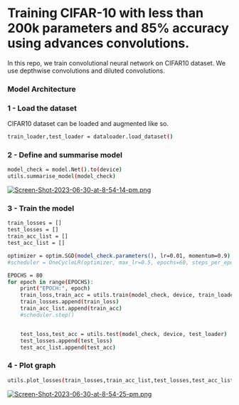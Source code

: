 # Training CIFAR-10 with less than 200k parameters and 85% accuracy using advances convolutions.

In this repo, we train convolutional neural network on CIFAR10 dataset. We use depthwise convolutions and diluted convolutions.

### Model Architecture



### 1 - Load the dataset
CIFAR10 dataset can be loaded and augmented like so.

```sh
train_loader,test_loader = dataloader.load_dataset()
```

### 2 - Define and summarise model

```sh
model_check = model.Net().to(device)
utils.summarise_model(model_check)
```
[![Screen-Shot-2023-06-30-at-8-54-14-pm.png](https://i.postimg.cc/1t368xCY/Screen-Shot-2023-06-30-at-8-54-14-pm.png)](https://postimg.cc/8FxsYYVh)

### 3 - Train the model

```sh
train_losses = []
test_losses = []
train_acc_list = []
test_acc_list = []

optimizer = optim.SGD(model_check.parameters(), lr=0.01, momentum=0.9)
#scheduler = OneCycleLR(optimizer, max_lr=0.5, epochs=60, steps_per_epoch=len(train_loader),verbose = True)

EPOCHS = 80
for epoch in range(EPOCHS):
    print("EPOCH:", epoch)
    train_loss,train_acc = utils.train(model_check, device, train_loader, optimizer, epoch)
    train_losses.append(train_loss)
    train_acc_list.append(train_acc)
    #scheduler.step()


    test_loss,test_acc = utils.test(model_check, device, test_loader)
    test_losses.append(test_loss)
    test_acc_list.append(test_acc)
```

### 4 - Plot graph
```sh
utils.plot_losses(train_losses,train_acc_list,test_losses,test_acc_list)
```
[![Screen-Shot-2023-06-30-at-8-54-25-pm.png](https://i.postimg.cc/8zdrwkx0/Screen-Shot-2023-06-30-at-8-54-25-pm.png)](https://postimg.cc/HrxxkmYw)
